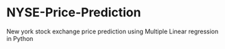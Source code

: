 # NYSE-Price-Prediction
New york stock exchange price prediction using Multiple Linear regression in Python
